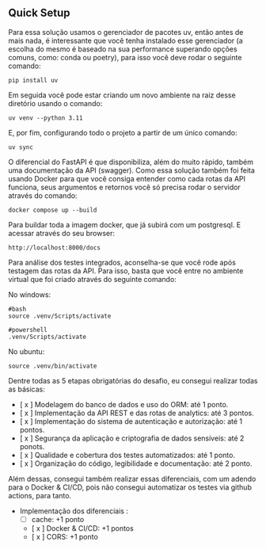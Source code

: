 ## Quick Setup
Para essa solução usamos o gerenciador de pacotes uv, então antes de mais nada, é interessante que você tenha instalado esse gerenciador (a escolha do mesmo é baseado na sua performance superando opções comuns, como: conda ou poetry), para isso você deve rodar o seguinte comando:

```
pip install uv
```

Em seguida você pode estar criando um novo ambiente na raiz desse diretório usando o comando:

```
uv venv --python 3.11
```

E, por fim, configurando todo o projeto a partir de um único comando:

```
uv sync
```

O diferencial do FastAPI é que disponibiliza, além do muito rápido, também uma documentação da API (swagger). Como essa solução também foi feita usando Docker para que você consiga entender como cada rotas da API funciona, seus argumentos e retornos você só precisa rodar o servidor através do comando:

```
docker compose up --build
```

Para buildar toda a imagem docker, que já subirá com um postgresql. E acessar através do seu browser:

```
http://localhost:8000/docs
```

Para análise dos testes integrados, aconselha-se que você rode após testagem das rotas da API. Para isso, basta que você entre no ambiente virtual que foi criado através do seguinte comando:

No windows:
```
#bash
source .venv/Scripts/activate

#powershell
.venv/Scripts/activate
```

No ubuntu:
```
source .venv/bin/activate
```

Dentre todas as 5 etapas obrigatórias do desafio, eu consegui realizar todas as básicas:
*   [ x ] Modelagem do banco de dados e uso do ORM: até 1 ponto.
*   [ x ] Implementação da API REST e das rotas de analytics: até 3 pontos.
*   [ x ] Implementação do sistema de autenticação e autorização: até 1 pontos.
*   [ x ] Segurança da aplicação e criptografia de dados sensíveis: até 2 ponots.
*   [ x ] Qualidade e cobertura dos testes automatizados: até 1 ponto.
*   [ x ] Organização do código, legibilidade e documentação: até 2 ponto.

Além dessas, consegui também realizar essas diferenciais, com um adendo para o Docker & CI/CD, pois não consegui automatizar os testes via github actions, para tanto. 

*   Implementação dos diferenciais :
    - [ ] cache: +1 ponto
    - [ x ] Docker & CI/CD: +1 pontos
    - [ x ] CORS: +1 ponto